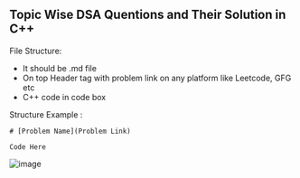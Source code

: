 ## Topic Wise DSA Quentions and Their Solution in C++

File Structure:
  - It should be .md file
  - On top Header tag with problem link on any platform like Leetcode, GFG etc
  - C++ code in code box
  
Structure Example :

```
# [Problem Name](Problem Link)

Code Here
```
![image](https://user-images.githubusercontent.com/77090657/193395417-14e3b508-019d-442e-8f0a-c6b5e0c76278.png)
